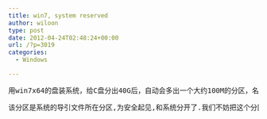 ```yaml
---
title: win7, system reserved
author: wiloon
type: post
date: 2012-04-24T02:48:24+00:00
url: /?p=3019
categories:
  - Windows

---
```

<pre id="question-content">用win7x64的盘装系统，给C盘分出40G后，自动会多出一个大约100M的分区，名字叫system reserved的分区，没有盘符</pre>

<pre id="best-answer-content">该分区是系统的导引文件所在分区,为安全起见,和系统分开了.我们不妨把这个分区叫启动分区,把Windows文件夹所在分区叫做系统分区</pre>